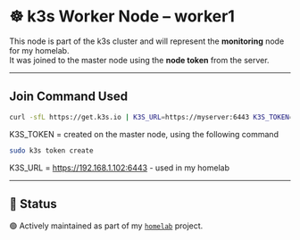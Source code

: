 # ☸️ k3s Worker Node – worker1

This node is part of the k3s cluster and will represent the **monitoring** node for my homelab.  
It was joined to the master node using the **node token** from the server.


---
## Join Command Used

```bash
curl -sfL https://get.k3s.io | K3S_URL=https://myserver:6443 K3S_TOKEN=mynodetoken sh -
```
K3S_TOKEN = created on the master node, using the following command

```bash
sudo k3s token create
```

K3S_URL = https://192.168.1.102:6443 - used in my homelab

---

## 🚧 Status

🟢 Actively maintained as part of my [`homelab`](https://github.com/raoulmoise/homelab) project.
